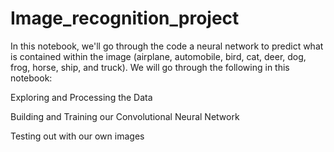 # Image_recognition_project
In this notebook, we'll go through the code a neural network to predict what is contained within the image
(airplane, automobile, bird, cat, deer, dog, frog, horse, ship, and truck). We will go through the following in this notebook:
  
Exploring and Processing the Data
  
Building and Training our Convolutional Neural Network
  
Testing out with our own images
  
